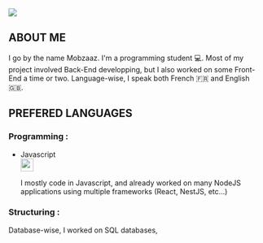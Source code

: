 <img align="center" src="https://github.com/Mobzaaz/Mobzaaz/blob/main/githubBanniere.png"/>

## ABOUT ME

I go by the name Mobzaaz.
I'm a programming student 💻.
Most of my project involved Back-End developping, but I also worked on some Front-End a time or two.
Language-wise, I speak both French 🇫🇷 and English 🇬🇧.

## PREFERED LANGUAGES

<h3>Programming :</h3>
<ul>
  <li>Javascript</li>
  <img align="center" width="25px" height="25px" src="https://upload.wikimedia.org/wikipedia/commons/6/6a/JavaScript-logo.png"/>
  <p>I mostly code in Javascript, and already worked on many NodeJS applications using multiple frameworks (React, NestJS, etc...)</p>
</ul>

<h3>Structuring :</h3>

Database-wise, I worked on SQL databases, 
